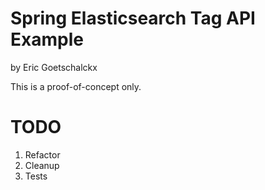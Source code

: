 # Spring Elasticsearch Tag API Example
by Eric Goetschalckx

This is a proof-of-concept only.

# TODO
1. Refactor
1. Cleanup
1. Tests
